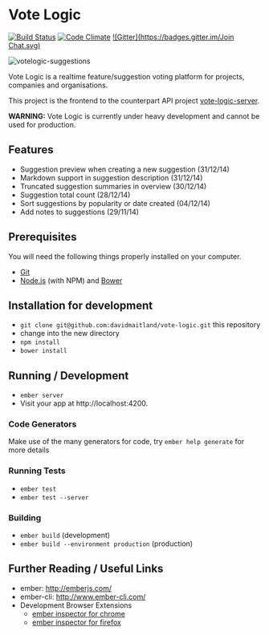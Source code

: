 # Vote Logic

[![Build Status](https://travis-ci.org/davidmaitland/vote-logic.svg?branch=master)](https://travis-ci.org/davidmaitland/vote-logic) [![Code Climate](https://codeclimate.com/github/davidmaitland/vote-logic/badges/gpa.svg)](https://codeclimate.com/github/davidmaitland/vote-logic) [![Gitter](https://badges.gitter.im/Join Chat.svg)](https://gitter.im/davidmaitland/vote-logic?utm_source=badge&utm_medium=badge&utm_campaign=pr-badge)

![votelogic-suggestions](http://i.imgur.com/biPi44v.png "Vote Logic Suggestions")

Vote Logic is a realtime feature/suggestion voting platform for projects, companies and organisations.

This project is the frontend to the counterpart API project [vote-logic-server](https://github.com/davidmaitland/vote-logic-server).

**WARNING:** Vote Logic is currently under heavy development and cannot be used for production.

## Features

- Suggestion preview when creating a new suggestion (31/12/14)
- Markdown support in suggestion description (31/12/14)
- Truncated suggestion summaries in overview (30/12/14)
- Suggestion total count (28/12/14)
- Sort suggestions by popularity or date created (04/12/14)
- Add notes to suggestions (29/11/14)

## Prerequisites

You will need the following things properly installed on your computer.

* [Git](http://git-scm.com/)
* [Node.js](http://nodejs.org/) (with NPM) and [Bower](http://bower.io/)

## Installation for development

* `git clone git@github.com:davidmaitland/vote-logic.git` this repository
* change into the new directory
* `npm install`
* `bower install`

## Running / Development

* `ember server`
* Visit your app at http://localhost:4200.

### Code Generators

Make use of the many generators for code, try `ember help generate` for more details

### Running Tests

* `ember test`
* `ember test --server`

### Building

* `ember build` (development)
* `ember build --environment production` (production)

## Further Reading / Useful Links

* ember: http://emberjs.com/
* ember-cli: http://www.ember-cli.com/
* Development Browser Extensions
  * [ember inspector for chrome](https://chrome.google.com/webstore/detail/ember-inspector/bmdblncegkenkacieihfhpjfppoconhi)
  * [ember inspector for firefox](https://addons.mozilla.org/en-US/firefox/addon/ember-inspector/)

